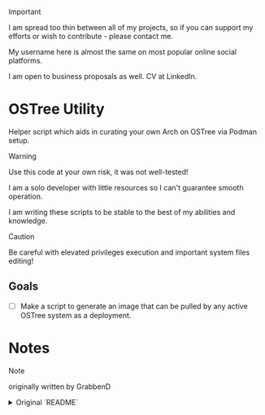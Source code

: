 > [!IMPORTANT]
> I am spread too thin between all of my projects, so if you can support my efforts or wish to contribute - please contact me.
>
> My username here is almost the same on most popular online social platforms.
>
> I am open to business proposals as well. CV at LinkedIn.

# OSTree Utility

Helper script which aids in curating your own Arch on OSTree via Podman setup.

> [!WARNING]
> Use this code at your own risk, it was not well-tested!
>
> I am a solo developer with little resources so I can't guarantee smooth operation.
>
> I am writing these scripts to be stable to the best of my abilities and knowledge.

> [!CAUTION]
> Be careful with elevated privileges execution and important system files editing!

## Goals

+ [ ] Make a script to generate an image that can be pulled by any active OSTree system as a deployment.

# Notes

> [!NOTE]
> originally written by GrabbenD
> <details>
> 	<summary>Original `README`</summary>
> 
> ## OSTree in Arch Linux using Podman
> 
> Massive shout-out to [M1cha](https://github.com/M1cha/) for making this possible ([M1cha/archlinux-ostree](https://github.com/M1cha/archlinux-ostree)).
> 
> ### Overview
> 
> This is a helper script which aids in curating your own setup by demonstrating how to:
> 1. Build an immutable OSTree image by using rootfs from a Podman Containerfile.
> 2. Partition and prepare UEFI/GPT disks for a minimal OSTree host system.
> 3. Generate OSTree repository in a empty filesystem.
> 4. Integrate OSTree with GRUB2 bootloader.
> 5. Upgrade an existing OSTree repository with a new rootfs image.
> 
> ### Disk structure
> 
> ```console
> /
> ├── boot
> │   └── efi
> └── ostree
>     ├── deploy
>     │   └── archlinux
>     └── repo
>         ├── config
>         ├── extensions
>         ├── objects
>         ├── refs
>         ├── state
>         └── tmp
> ```
> 
> ### Persistence
> 
> Everything is deleted between deployments **except** for:
> - `/dev` partitions which OSTree does not reside on are untouched.
> - `/etc` only if `--merge` option is specified.
> - `/home` is symlinked to `/var/home` (see below).
> - `/var` data here is mounted from `/ostree/deploy/archlinux/var` to avoid duplication.
> 
> Notes:
> - `/var/cache/podman` is populated _only_ after the first deployment (to avoid including old data from the build machine), this speeds up consecutive builds.
> - `/var/lib/containers` same as above but for Podman layers and images. Base images are updated automatically during `upgrade` command.
> 
> ### Technology stack
> 
> - OSTree
> - Podman with CRUN and Native-Overlayfs
> - GRUB2
> - XFS _(not required)_
> 
> ### Motivation
> 
> My vision is to build a secure and minimal base system which is resilient against breakage and provides setup automation to reduce the burden of doing manual tasks. This can be achieved by:
> 
> - Git.
> - Read-only system files.
> - Restore points.
> - Automatic deployment, installation & configuration.
> - Using only required components like kernel/firmware/driver, microcode and GGC in the base.
> - Doing the rest in temporary namespaces such as Podman.
> 
> ### Goal
> 
> - Reproducible deployments.
> - Versioned rollbacks.
> - Immutable filesystem.
> - Distribution agnostic toolset.
> - Configuration management.
> - Rootfs creation via containers.
> - Each deployment does a factory reset of system's configuration _(unless overridden)_.
> 
> ### Similar projects
> 
> - **[Elemental Toolkit](https://github.com/rancher/elemental-toolkit)**
> - **[KairOS](https://github.com/kairos-io/kairos)**
> - **[BootC](https://github.com/containers/bootc)**
> - [NixOS](https://nixos.org)
> - [ABRoot](https://github.com/Vanilla-OS/ABRoot)
> - [Transactional Update + BTRFS snapshots](https://microos.opensuse.org)
> - [AshOS](https://github.com/ashos/ashos)
> - [LinuxKit](https://github.com/linuxkit/linuxkit)
> 
> ## Usage
> 
> 1. **Boot into any Arch Linux system:**
> 
>    For instance, using a live CD/USB ISO image from: [Arch Linux Downloads](https://archlinux.org/download).
> 
> 2. **Clone this repository:**
> 
>    ```console
>    $ sudo pacman -Sy git
>    $ git clone https://github.com/GrabbenD/ostree-utility.git && cd ostree-utility
>    ```
> 
> 3. **Find `ID-LINK` for installation device where OSTree image will be deployed:**
> 
>    ```console
>    $ lsblk -o NAME,TYPE,FSTYPE,MODEL,ID-LINK,SIZE,MOUNTPOINTS,LABEL
>    NAME   TYPE FSTYPE MODEL        ID-LINK                                        SIZE MOUNTPOINTS LABEL
>    sdb    disk        Virtual Disk scsi-360022480c22be84f8a61b39bbaed612f         300G
>    ├─sdb1 part vfat                scsi-360022480c22be84f8a61b39bbaed612f-part1   256M             SYS_BOOT
>    ├─sdb2 part xfs                 scsi-360022480c22be84f8a61b39bbaed612f-part2  24.7G             SYS_ROOT
>    └─sdb3 part xfs                 scsi-360022480c22be84f8a61b39bbaed612f-part3   275G             SYS_HOME
>    ```
> 
> 4. **Perform a takeover installation:**
> 
>    **⚠️ WARNING ⚠️**
> 
>    `ostree.sh` is destructive and has no prompts while partitioning the specified disk, **proceed with caution**:
> 
>    ```console
>    $ chmod +x ostree.sh
>    $ sudo ./ostree.sh install --dev scsi-360022480c22be84f8a61b39bbaed612f
>    ```
> 
>    ⚙️ Update your BIOS boot order to access the installation.
> 
>    💡 Default login is: `root` / `ostree`
> 
>    💡 Use different Containerfile(s) with `--file FILE1:TAG1,FILE2:TAG2` option
> 
> 5. **Upgrade an existing installation:**
> 
>    While booted into a OSTree system, use:
> 
>    ```console
>    $ sudo ./ostree.sh upgrade
>    ```
> 
>    💡 Use `--merge` option to preserve contents of `/etc`
> 
> 6. **Revert to previous commit:**
> 
>    To undo the latest deployment _(0)_; boot into the previous configuration _(1)_ and execute:
> 
>    ```console
>    $ sudo ./ostree.sh revert
>    ```
> 
> ## Tips
> 
> ### Read-only
> 
> This attribute can be temporarily removed with Overlay filesystem which allows you to modify read-only paths without persisting the changes:
> 
> ```console
> $ ostree admin unlock
> ```
> 
> ### Outdated repository cache
> 
> > `error: failed retrieving file '{name}.pkg.tar.zst' from {source} : The requested URL returned error: 404`
> 
> Your persistent cache is out of sync with upstream, this can be resolved with:
> 
> ```console
> $ ./ostree.sh upgrade --no-podman-cache
> ```
> </details>

